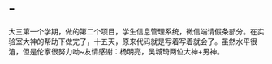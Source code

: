 # -
大三第一个学期，做的第二个项目，学生信息管理系统，微信端请假条部分。在实验室大神的帮助下做完了，十五天，原来代码就是写着写着就会了。虽然水平很渣，但是伦家很努力呦~友情感谢：杨明亮，吴城琦两位大神+男神。

